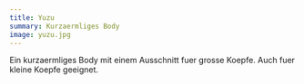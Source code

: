 ```yaml
---
title: Yuzu
summary: Kurzaermliges Body
image: yuzu.jpg
---
```


Ein kurzaermliges Body mit einem Ausschnitt fuer grosse Koepfe. Auch fuer kleine Koepfe geeignet.

